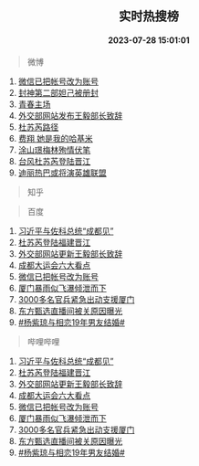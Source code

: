 <div align="center"><h2>实时热搜榜</h2><h4>2023-07-28 15:01:01</h4></div>

> 微博  

1. [微信已把帐号改为账号](https://s.weibo.com/weibo?q=%23%E5%BE%AE%E4%BF%A1%E5%B7%B2%E6%8A%8A%E5%B8%90%E5%8F%B7%E6%94%B9%E4%B8%BA%E8%B4%A6%E5%8F%B7%23&t=31&band_rank=1&Refer=top)<br />
2. [封神第二部妲己被册封](https://s.weibo.com/weibo?q=%E5%B0%81%E7%A5%9E%E7%AC%AC%E4%BA%8C%E9%83%A8%E5%A6%B2%E5%B7%B1%E8%A2%AB%E5%86%8C%E5%B0%81&t=31&band_rank=2&Refer=top)<br />
3. [青春主场](https://s.weibo.com/weibo?q=%23%E9%9D%92%E6%98%A5%E4%B8%BB%E5%9C%BA%23&t=31&band_rank=3&Refer=top)<br />
4. [外交部网站发布王毅部长致辞](https://s.weibo.com/weibo?q=%23%E5%A4%96%E4%BA%A4%E9%83%A8%E7%BD%91%E7%AB%99%E5%8F%91%E5%B8%83%E7%8E%8B%E6%AF%85%E9%83%A8%E9%95%BF%E8%87%B4%E8%BE%9E%23&t=31&band_rank=4&Refer=top)<br />
5. [杜苏芮路径](https://s.weibo.com/weibo?q=%E6%9D%9C%E8%8B%8F%E8%8A%AE%E8%B7%AF%E5%BE%84&t=31&band_rank=5&Refer=top)<br />
6. [费翔 她是我的哈基米](https://s.weibo.com/weibo?q=%E8%B4%B9%E7%BF%94%20%E5%A5%B9%E6%98%AF%E6%88%91%E7%9A%84%E5%93%88%E5%9F%BA%E7%B1%B3&t=31&band_rank=6&Refer=top)<br />
7. [涂山璟梅林殉情伏笔](https://s.weibo.com/weibo?q=%23%E6%B6%82%E5%B1%B1%E7%92%9F%E6%A2%85%E6%9E%97%E6%AE%89%E6%83%85%E4%BC%8F%E7%AC%94%23&t=31&band_rank=7&Refer=top)<br />
8. [台风杜苏芮登陆晋江](https://s.weibo.com/weibo?q=%23%E5%8F%B0%E9%A3%8E%E6%9D%9C%E8%8B%8F%E8%8A%AE%E7%99%BB%E9%99%86%E6%99%8B%E6%B1%9F%23&t=31&band_rank=8&Refer=top)<br />
9. [迪丽热巴或将演英雄联盟](https://s.weibo.com/weibo?q=%23%E8%BF%AA%E4%B8%BD%E7%83%AD%E5%B7%B4%E6%88%96%E5%B0%86%E6%BC%94%E8%8B%B1%E9%9B%84%E8%81%94%E7%9B%9F%23&t=31&band_rank=9&Refer=top)<br />

> 知乎  


> 百度  

1. [习近平与佐科总统“成都见”](https://www.baidu.com/s?wd=%E4%B9%A0%E8%BF%91%E5%B9%B3%E4%B8%8E%E4%BD%90%E7%A7%91%E6%80%BB%E7%BB%9F%E2%80%9C%E6%88%90%E9%83%BD%E8%A7%81%E2%80%9D&sa=fyb_news&rsv_dl=fyb_news)<br />
2. [杜苏芮登陆福建晋江](https://www.baidu.com/s?wd=%E6%9D%9C%E8%8B%8F%E8%8A%AE%E7%99%BB%E9%99%86%E7%A6%8F%E5%BB%BA%E6%99%8B%E6%B1%9F&sa=fyb_news&rsv_dl=fyb_news)<br />
3. [外交部网站更新王毅部长致辞](https://www.baidu.com/s?wd=%E5%A4%96%E4%BA%A4%E9%83%A8%E7%BD%91%E7%AB%99%E6%9B%B4%E6%96%B0%E7%8E%8B%E6%AF%85%E9%83%A8%E9%95%BF%E8%87%B4%E8%BE%9E&sa=fyb_news&rsv_dl=fyb_news)<br />
4. [成都大运会六大看点](https://www.baidu.com/s?wd=%E6%88%90%E9%83%BD%E5%A4%A7%E8%BF%90%E4%BC%9A%E5%85%AD%E5%A4%A7%E7%9C%8B%E7%82%B9&sa=fyb_news&rsv_dl=fyb_news)<br />
5. [微信已把帐号改为账号](https://www.baidu.com/s?wd=%E5%BE%AE%E4%BF%A1%E5%B7%B2%E6%8A%8A%E5%B8%90%E5%8F%B7%E6%94%B9%E4%B8%BA%E8%B4%A6%E5%8F%B7&sa=fyb_news&rsv_dl=fyb_news)<br />
6. [厦门暴雨似飞瀑倾泄而下](https://www.baidu.com/s?wd=%E5%8E%A6%E9%97%A8%E6%9A%B4%E9%9B%A8%E4%BC%BC%E9%A3%9E%E7%80%91%E5%80%BE%E6%B3%84%E8%80%8C%E4%B8%8B&sa=fyb_news&rsv_dl=fyb_news)<br />
7. [3000多名官兵紧急出动支援厦门](https://www.baidu.com/s?wd=3000%E5%A4%9A%E5%90%8D%E5%AE%98%E5%85%B5%E7%B4%A7%E6%80%A5%E5%87%BA%E5%8A%A8%E6%94%AF%E6%8F%B4%E5%8E%A6%E9%97%A8&sa=fyb_news&rsv_dl=fyb_news)<br />
8. [东方甄选直播间被关原因曝光](https://www.baidu.com/s?wd=%E4%B8%9C%E6%96%B9%E7%94%84%E9%80%89%E7%9B%B4%E6%92%AD%E9%97%B4%E8%A2%AB%E5%85%B3%E5%8E%9F%E5%9B%A0%E6%9B%9D%E5%85%89&sa=fyb_news&rsv_dl=fyb_news)<br />
9. [#杨紫琼与相恋19年男友结婚#](https://www.baidu.com/s?wd=%23%E6%9D%A8%E7%B4%AB%E7%90%BC%E4%B8%8E%E7%9B%B8%E6%81%8B19%E5%B9%B4%E7%94%B7%E5%8F%8B%E7%BB%93%E5%A9%9A%23&sa=fyb_news&rsv_dl=fyb_news)<br />

> 哔哩哔哩  

1. [习近平与佐科总统“成都见”](https://www.baidu.com/s?wd=%E4%B9%A0%E8%BF%91%E5%B9%B3%E4%B8%8E%E4%BD%90%E7%A7%91%E6%80%BB%E7%BB%9F%E2%80%9C%E6%88%90%E9%83%BD%E8%A7%81%E2%80%9D&sa=fyb_news&rsv_dl=fyb_news)<br />
2. [杜苏芮登陆福建晋江](https://www.baidu.com/s?wd=%E6%9D%9C%E8%8B%8F%E8%8A%AE%E7%99%BB%E9%99%86%E7%A6%8F%E5%BB%BA%E6%99%8B%E6%B1%9F&sa=fyb_news&rsv_dl=fyb_news)<br />
3. [外交部网站更新王毅部长致辞](https://www.baidu.com/s?wd=%E5%A4%96%E4%BA%A4%E9%83%A8%E7%BD%91%E7%AB%99%E6%9B%B4%E6%96%B0%E7%8E%8B%E6%AF%85%E9%83%A8%E9%95%BF%E8%87%B4%E8%BE%9E&sa=fyb_news&rsv_dl=fyb_news)<br />
4. [成都大运会六大看点](https://www.baidu.com/s?wd=%E6%88%90%E9%83%BD%E5%A4%A7%E8%BF%90%E4%BC%9A%E5%85%AD%E5%A4%A7%E7%9C%8B%E7%82%B9&sa=fyb_news&rsv_dl=fyb_news)<br />
5. [微信已把帐号改为账号](https://www.baidu.com/s?wd=%E5%BE%AE%E4%BF%A1%E5%B7%B2%E6%8A%8A%E5%B8%90%E5%8F%B7%E6%94%B9%E4%B8%BA%E8%B4%A6%E5%8F%B7&sa=fyb_news&rsv_dl=fyb_news)<br />
6. [厦门暴雨似飞瀑倾泄而下](https://www.baidu.com/s?wd=%E5%8E%A6%E9%97%A8%E6%9A%B4%E9%9B%A8%E4%BC%BC%E9%A3%9E%E7%80%91%E5%80%BE%E6%B3%84%E8%80%8C%E4%B8%8B&sa=fyb_news&rsv_dl=fyb_news)<br />
7. [3000多名官兵紧急出动支援厦门](https://www.baidu.com/s?wd=3000%E5%A4%9A%E5%90%8D%E5%AE%98%E5%85%B5%E7%B4%A7%E6%80%A5%E5%87%BA%E5%8A%A8%E6%94%AF%E6%8F%B4%E5%8E%A6%E9%97%A8&sa=fyb_news&rsv_dl=fyb_news)<br />
8. [东方甄选直播间被关原因曝光](https://www.baidu.com/s?wd=%E4%B8%9C%E6%96%B9%E7%94%84%E9%80%89%E7%9B%B4%E6%92%AD%E9%97%B4%E8%A2%AB%E5%85%B3%E5%8E%9F%E5%9B%A0%E6%9B%9D%E5%85%89&sa=fyb_news&rsv_dl=fyb_news)<br />
9. [#杨紫琼与相恋19年男友结婚#](https://www.baidu.com/s?wd=%23%E6%9D%A8%E7%B4%AB%E7%90%BC%E4%B8%8E%E7%9B%B8%E6%81%8B19%E5%B9%B4%E7%94%B7%E5%8F%8B%E7%BB%93%E5%A9%9A%23&sa=fyb_news&rsv_dl=fyb_news)<br />
